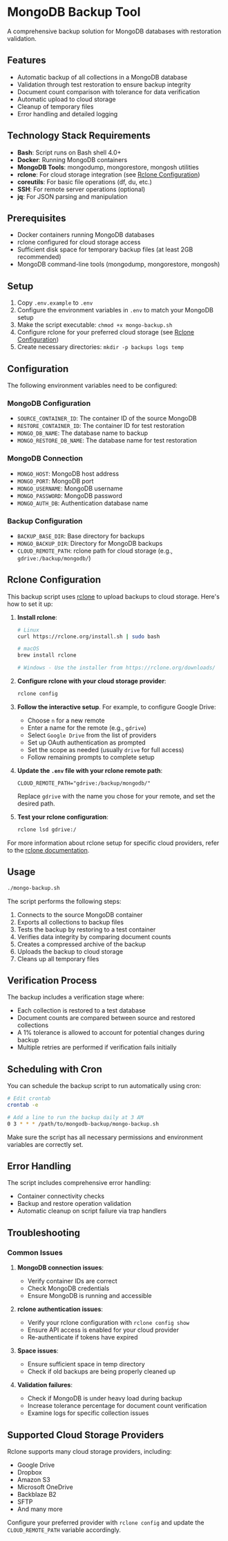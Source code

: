 # MongoDB Backup Tool

A comprehensive backup solution for MongoDB databases with restoration validation.

## Features

- Automatic backup of all collections in a MongoDB database
- Validation through test restoration to ensure backup integrity
- Document count comparison with tolerance for data verification
- Automatic upload to cloud storage
- Cleanup of temporary files
- Error handling and detailed logging

## Technology Stack Requirements

- **Bash**: Script runs on Bash shell 4.0+
- **Docker**: Running MongoDB containers
- **MongoDB Tools**: mongodump, mongorestore, mongosh utilities
- **rclone**: For cloud storage integration (see [Rclone Configuration](#rclone-configuration))
- **coreutils**: For basic file operations (df, du, etc.)
- **SSH**: For remote server operations (optional)
- **jq**: For JSON parsing and manipulation

## Prerequisites

- Docker containers running MongoDB databases
- rclone configured for cloud storage access
- Sufficient disk space for temporary backup files (at least 2GB recommended)
- MongoDB command-line tools (mongodump, mongorestore, mongosh)

## Setup

1. Copy `.env.example` to `.env`
2. Configure the environment variables in `.env` to match your MongoDB setup
3. Make the script executable: `chmod +x mongo-backup.sh`
4. Configure rclone for your preferred cloud storage (see [Rclone Configuration](#rclone-configuration))
5. Create necessary directories: `mkdir -p backups logs temp`

## Configuration

The following environment variables need to be configured:

### MongoDB Configuration
- `SOURCE_CONTAINER_ID`: The container ID of the source MongoDB
- `RESTORE_CONTAINER_ID`: The container ID for test restoration
- `MONGO_DB_NAME`: The database name to backup
- `MONGO_RESTORE_DB_NAME`: The database name for test restoration

### MongoDB Connection
- `MONGO_HOST`: MongoDB host address
- `MONGO_PORT`: MongoDB port
- `MONGO_USERNAME`: MongoDB username
- `MONGO_PASSWORD`: MongoDB password
- `MONGO_AUTH_DB`: Authentication database name

### Backup Configuration
- `BACKUP_BASE_DIR`: Base directory for backups
- `MONGO_BACKUP_DIR`: Directory for MongoDB backups
- `CLOUD_REMOTE_PATH`: rclone path for cloud storage (e.g., `gdrive:/backup/mongodb/`)

## Rclone Configuration

This backup script uses [rclone](https://rclone.org/) to upload backups to cloud storage. Here's how to set it up:

1. **Install rclone**:
   ```bash
   # Linux
   curl https://rclone.org/install.sh | sudo bash

   # macOS
   brew install rclone

   # Windows - Use the installer from https://rclone.org/downloads/
   ```

2. **Configure rclone with your cloud storage provider**:
   ```bash
   rclone config
   ```

3. **Follow the interactive setup**. For example, to configure Google Drive:
   - Choose `n` for a new remote
   - Enter a name for the remote (e.g., `gdrive`)
   - Select `Google Drive` from the list of providers
   - Set up OAuth authentication as prompted
   - Set the scope as needed (usually `drive` for full access)
   - Follow remaining prompts to complete setup

4. **Update the `.env` file with your rclone remote path**:
   ```
   CLOUD_REMOTE_PATH="gdrive:/backup/mongodb/"
   ```
   Replace `gdrive` with the name you chose for your remote, and set the desired path.

5. **Test your rclone configuration**:
   ```bash
   rclone lsd gdrive:/
   ```

For more information about rclone setup for specific cloud providers, refer to the [rclone documentation](https://rclone.org/docs/).

## Usage

```bash
./mongo-backup.sh
```

The script performs the following steps:
1. Connects to the source MongoDB container
2. Exports all collections to backup files
3. Tests the backup by restoring to a test container
4. Verifies data integrity by comparing document counts
5. Creates a compressed archive of the backup
6. Uploads the backup to cloud storage
7. Cleans up all temporary files

## Verification Process

The backup includes a verification stage where:
- Each collection is restored to a test database
- Document counts are compared between source and restored collections
- A 1% tolerance is allowed to account for potential changes during backup
- Multiple retries are performed if verification fails initially

## Scheduling with Cron

You can schedule the backup script to run automatically using cron:

```bash
# Edit crontab
crontab -e

# Add a line to run the backup daily at 3 AM
0 3 * * * /path/to/mongodb-backup/mongo-backup.sh
```

Make sure the script has all necessary permissions and environment variables are correctly set.

## Error Handling

The script includes comprehensive error handling:
- Container connectivity checks
- Backup and restore operation validation
- Automatic cleanup on script failure via trap handlers

## Troubleshooting

### Common Issues

1. **MongoDB connection issues**:
   - Verify container IDs are correct
   - Check MongoDB credentials
   - Ensure MongoDB is running and accessible

2. **rclone authentication issues**:
   - Verify your rclone configuration with `rclone config show`
   - Ensure API access is enabled for your cloud provider
   - Re-authenticate if tokens have expired

3. **Space issues**:
   - Ensure sufficient space in temp directory
   - Check if old backups are being properly cleaned up

4. **Validation failures**:
   - Check if MongoDB is under heavy load during backup
   - Increase tolerance percentage for document count verification
   - Examine logs for specific collection issues

## Supported Cloud Storage Providers

Rclone supports many cloud storage providers, including:
- Google Drive
- Dropbox
- Amazon S3
- Microsoft OneDrive
- Backblaze B2
- SFTP
- And many more

Configure your preferred provider with `rclone config` and update the `CLOUD_REMOTE_PATH` variable accordingly. 